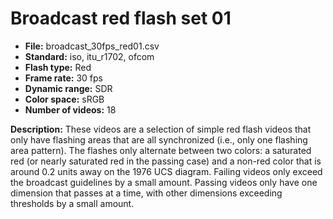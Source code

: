 # Broadcast red flash set 01

 - **File:** broadcast_30fps_red01.csv
 - **Standard:** iso, itu_r1702, ofcom 
 - **Flash type:** Red 
 - **Frame rate:** 30 fps
 - **Dynamic range:** SDR
 - **Color space:** sRGB
 - **Number of videos:** 18

**Description:** These videos are a selection of simple red flash videos that only have flashing areas that are all synchronized 
(i.e., only one flashing area pattern). 
The flashes only alternate between two colors: a saturated red (or nearly saturated red in the passing case) 
and a non-red color that is around 0.2 units away on the 1976 UCS diagram.
Failing videos only exceed the broadcast guidelines by a small amount.
Passing videos only have one dimension that passes at a time, with other dimensions exceeding thresholds by a small amount.
